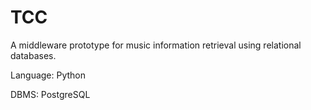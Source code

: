 # TCC

A middleware prototype for music information retrieval using relational databases.

Language: Python

DBMS: PostgreSQL

